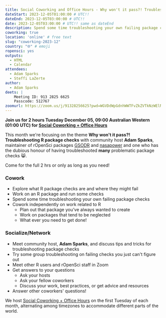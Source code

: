 ```yaml
---
title: Social Coworking and Office Hours - Why won't it pass?! Troubleshooting R package checks
dateStart: 2023-12-05T01:00:00 # UTC!!
dateEnd: 2023-12-05T03:00:00 # UTC!!
date: 2023-12-05T03:00:00 # UTC!! same as dateEnd
description: Spend some time troubleshooting your own failing package checks; Try some group troubleshooting on failing checks you just can't figure out; Cowork independently on work related to R!
coworking: true
location: 'online' # free text
slug: "coworking-2023-12"
country: "🌐" # emoji
ropensci: yes
outputs:
  - HTML
  - Calendar
attendees:
  - Adam Sparks
  - Steffi LaZerte
author:
  - Adam Sparks
deets: |
    Meeting ID: 913 2825 6625
    Passcode: 512767
zoomurl: https://zoom.us/j/91328256625?pwd=WGVDdWpGdnhWWTFvZkZVTkNzWElNQT09
---
```


<!--
```{r}
d <- lubridate::ymd_hms('2023-12-05 09:00:00', tz = 'Australia/Perth')
lubridate::with_tz(d, 'UTC')
lubridate::with_tz(d, 'America/Winnipeg')
```
-->

**Join us for 2 hours Tuesday December 05, 09:00 Australian Western (01:00 UTC) for 
[Social Coworking + Office Hours](/blog/2023/06/21/coworking/)**

This month we're focusing on the theme **Why won't it pass?! Troubleshooting R package checks** 
with community host **Adam Sparks**, maintainer of rOpenSci packages [GSODR](https://docs.ropensci.org/GSODR/)
and [nasapower](https://docs.ropensci.org/nasapower/) 
and one who has the dubious honour of having troubleshooted **many** problematic
package checks 😸.

Come for the full 2 hrs or only as long as you need!

### Cowork

- Explore what R package checks are and where they might fail
- Work on an R package and run some checks
- Spend some time troubleshooting your own failing package checks
- Cowork independently on work related to R
    - Plan out that package you’ve always wanted to create
    - Work on packages that tend to be neglected
    - What ever you need to get done!

### Socialize/Network

- Meet community host, **Adam Sparks**, and discuss tips and tricks for troubleshooting package checks
- Try some group troubleshooting on failing checks you just can't figure out
- Meet other R users and rOpenSci staff in Zoom
- Get answers to your questions
    - Ask your hosts
    - Ask your fellow coworkers
    - Discuss your work, best practices, or get advice and resources
- Answer other coworkers' questions!

We host 
[Social Coworking + Office Hours](/blog/2023/06/21/coworking/) 
on the first Tuesday of each month, alternating among timezones to 
accommodate different parts of the world.

